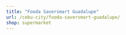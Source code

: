 ```yaml
---
title: "Fooda Saversmart Guadalupe"
url: /cebu-city/fooda-saversmart-guadalupe/
shop: supermarket
---
```

